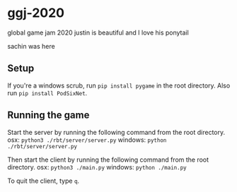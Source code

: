 # ggj-2020
global game jam 2020
justin is beautiful and I love his ponytail

sachin was here

## Setup

If you're a windows scrub, run `pip install pygame` in the root directory.
Also run `pip install PodSixNet`.

## Running the game

Start the server by running the following command from the root directory.
osx: `python3 ./rbt/server/server.py`
windows: `python ./rbt/server/server.py`


Then start the client by running the following command from the root directory.
osx: `python3 ./main.py`
windows: `python ./main.py`

To quit the client, type `q`.